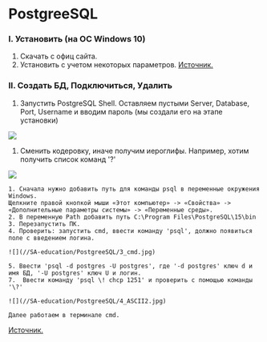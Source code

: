 # PostgreeSQL

### I. Установить (на ОС Windows 10)
1. Скачать с офиц сайта.
1. Установить с учетом некоторых параметров.
[Источник.](https://www.youtube.com/watch?v=PfyC39EzTmk&list=PLPPIc-4tm3YQsdhSV1qzAgDKTuMUNnPmp&index=1)

### II. Создать БД, Подключиться, Удалить

1. Запустить PostgreSQL Shell.
Оставляем пустыми Server, Database, Port, Username
и вводим пароль (мы создали его на этапе установки)

![](//SA-education/PostgreeSQL/1_RunShell.jpg)

1. Сменить кодеровку, иначе получим иероглифы.
Например, хотим получить список команд
'\?'

![](//SA-education/PostgreeSQL/2_ASCII.jpg)

    1. Сначала нужно добавить путь для команды psql в переменные окружения Windows.
    Щелкните правой кнопкой мыши «Этот компьютер» -> «Свойства» -> «Дополнительные параметры системы» -> «Переменные среды».
    2. В переменную Path добавить путь C:\Program Files\PostgreSQL\15\bin
    3. Перезапустить ПК.
    4. Проверить: запустить cmd, ввести команду 'psql', должно появиться поле с введением логина.

    ![](//SA-education/PostgreeSQL/3_cmd.jpg)

    5. Ввести 'psql -d postgres -U postgres', где '-d postgres' ключ d и имя БД, '-U postgres' ключ U и логин.
    7.  Ввести команду 'psql \! chcp 1251' и проверить с помощью команды '\?'

    ![](//SA-education/PostgreeSQL/4_ASCII2.jpg)

    Далее работаем в терминале cmd.

[Источник.](https://www.youtube.com/watch?v=-vFnDLJ1blg&list=PLPPIc-4tm3YQsdhSV1qzAgDKTuMUNnPmp&index=2)
